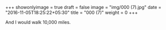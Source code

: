 +++
showonlyimage = true
draft = false
image = "img/000 (7).jpg"
date = "2016-11-05T18:25:22+05:30"
title = "000 (7)"
weight = 0
+++

And I would walk 10,000 miles.

